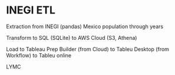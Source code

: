 # INEGI ETL

Extraction from INEGI (pandas)
          Mexico population through years
          
Transform to SQL (SQLite)
          to AWS Cloud (S3, Athena)
          
Load to Tableau Prep Builder (from Cloud)
          to Tableu Desktop (from Workflow)
          to Tableu online

LYMC
